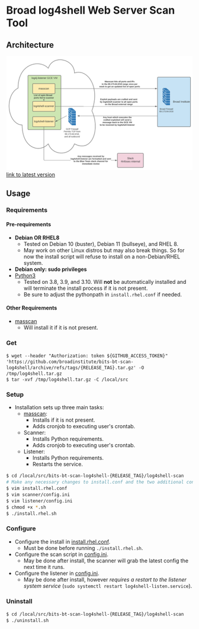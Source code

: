 # Broad log4shell Web Server Scan Tool

## Architecture

![Lucidchart](./lucidchart.png)
[link to latest version](https://lucid.app/lucidchart/434ccfcc-eb3b-4b82-b40c-f9f1a943cfc0/edit?viewport_loc=15%2C41%2C1790%2C1170%2C0_0&invitationId=inv_4c1416c8-da36-4a95-8337-c59e8cb457da)

## Usage

### Requirements

#### Pre-requirements
- **Debian OR RHEL8**
  - Tested on Debian 10 (buster), Debian 11 (bullseye), and RHEL 8.
  - May work on other Linux distros but may also break things. So for now the install script will refuse to install on a non-Debian/RHEL system.
- **Debian only: sudo privileges**
- [Python3](https://www.python.org/downloads/)
  - Tested on 3.8, 3.9, and 3.10. Will **not** be automatically installed and will terminate the install process if it is not present.
  - Be sure to adjust the pythonpath in `install.rhel.conf` if needed.

#### Other Requirements

- [masscan](https://github.com/robertdavidgraham/masscan)
  - Will install it if it is not present.

### Get

```
$ wget --header "Authorization: token ${GITHUB_ACCESS_TOKEN}" 'https://github.com/broadinstitute/bits-bt-scan-log4shell/archive/refs/tags/{RELEASE_TAG}.tar.gz' -O /tmp/log4shell.tar.gz
$ tar -xvf /tmp/log4shell.tar.gz -C /local/src
```

### Setup

- Installation sets up three main tasks:
  - [masscan](https://github.com/robertdavidgraham/masscan):
    - Installs if it is not present.
    - Adds cronjob to executing user's crontab.
  - Scanner:
    - Installs Python requirements.
    - Adds cronjob to executing user's crontab.
  - Listener:
    - Installs Python requirements.
    - Restarts the service.

```bash
$ cd /local/src/bits-bt-scan-log4shell-{RELEASE_TAG}/log4shell-scan
# Make any necessary changes to install.conf and the two additional config files listed below.
$ vim install.rhel.conf
$ vim scanner/config.ini
$ vim listener/config.ini
$ chmod +x *.sh
$ ./install.rhel.sh
```

### Configure

- Configure the install in [install.rhel.conf](./log4shell-scan/install.rhel.conf).
  - Must be done before running `./install.rhel.sh`.
- Configure the scan script in [config.ini](./log4shell-scan/scanner/config.ini).
  - May be done after install, the scanner will grab the latest config the next time it runs.
- Configure the listener in [config.ini](./log4shell-scan/listener/config.ini).
  - May be done after install, however *requires a restart to the listener system service* (`sudo systemctl restart log4shell-listen.service`).

### Uninstall

```bash
$ cd /local/src/bits-bt-scan-log4shell-{RELEASE_TAG}/log4shell-scan
$ ./uninstall.sh
```
